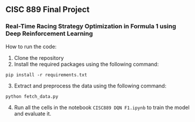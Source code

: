 ## CISC 889 Final Project

### Real-Time Racing Strategy Optimization in Formula 1 using Deep Reinforcement Learning

How to run the code:

1. Clone the repository
2. Install the required packages using the following command:
```
pip install -r requirements.txt
```
3. Extract and preprocess the data using the following command:
```
python fetch_data.py
```
4. Run all the cells in the notebook `CISC889 DQN F1.ipynb` to train the model and evaluate it.

